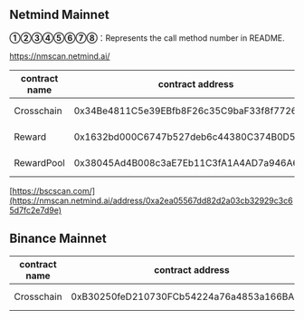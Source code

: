 ## Netmind Mainnet

**①②③④⑤⑥⑦⑧**：Represents the call method number in README.

https://nmscan.netmind.ai/

|contract name|contract address|Proposal ID|Operating Instructions|invoke methods|parameter invocation|
| --- | --- | --- |--- | --- |---|
|  Crosschain  |  0x34Be4811C5e39EBfb8F26c35C9baF33f8f772689 |  9  | **⑥**Upgrade Contract  | upgrad  |   0xD659e27288871C2e421302e3071b5C70c330731F |
|   Reward  |  0x1632bd000C6747b527deb6c44380C374B0D56c56  |  10  | **⑥**Upgrade Contract  | upgrad  |   0xBB8E67Ec142748dbc783c13a4029Eaa923285061  |
|   RewardPool  |  0x38045Ad4B008c3aE7Eb11C3fA1A4AD7a946A6b15  |   11 | **⑥**Upgrade Contract  | upgrad  |   0x20ef0BD2Ceb70F991F21659dBaCA41d44FB79ED2  |

[https://bscscan.com/](https://nmscan.netmind.ai/address/0xa2ea05567dd82d2a03cb32929c3c65d7fc2e7d9e)
## Binance Mainnet
|contract name|contract address|Proposal ID|Operating Instructions|invoke methods|parameter invocation|
| --- | --- | --- |--- | --- |---|
|  Crosschain  |  0xB30250feD210730FCb54224a76a4853a166BA41C |    | **⑥**Upgrade Contract  | upgrad  |   0xAdf11137BddA9C973cdba417AF16D159B735F357 |
